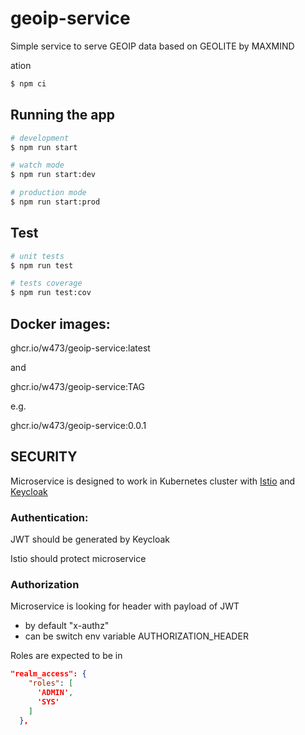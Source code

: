 # geoip-service
Simple service to serve GEOIP data based on GEOLITE by MAXMIND

ation

```bash
$ npm ci
```

## Running the app

```bash
# development
$ npm run start

# watch mode
$ npm run start:dev

# production mode
$ npm run start:prod
```

## Test

```bash
# unit tests
$ npm run test

# tests coverage
$ npm run test:cov
```

## Docker images:
ghcr.io/w473/geoip-service:latest

and

ghcr.io/w473/geoip-service:TAG

e.g.

ghcr.io/w473/geoip-service:0.0.1

## SECURITY
Microservice is designed to work in Kubernetes cluster
with [Istio](https://istio.io/) and [Keycloak](https://www.keycloak.org/)

### Authentication:
JWT should be generated by Keycloak

Istio should protect microservice

### Authorization
Microservice is looking for header with payload of JWT
- by default "x-authz"
- can be switch env variable AUTHORIZATION_HEADER

Roles are expected to be in
```json
"realm_access": {
    "roles": [
      'ADMIN',
      'SYS'
    ]
  },

```
